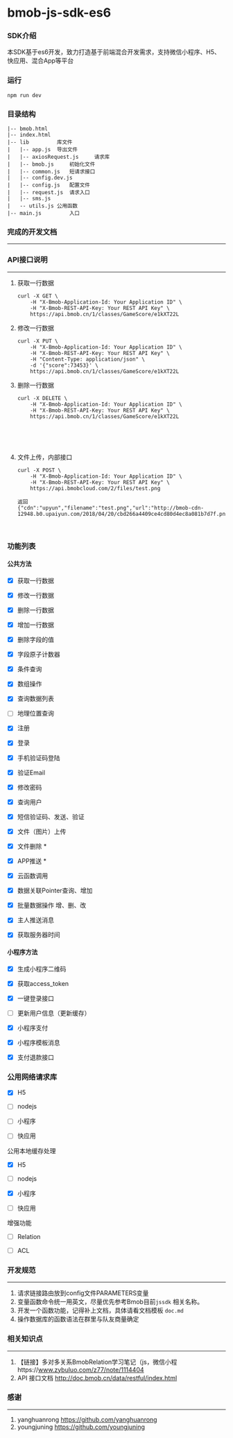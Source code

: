 # bmob-js-sdk-es6

### SDK介绍

本SDK基于es6开发，致力打造基于前端混合开发需求，支持微信小程序、H5、快应用、混合App等平台



### 运行

```
npm run dev
```



### 目录结构

```
|-- bmob.html
|-- index.html
|-- lib			库文件
|   |-- app.js	导出文件
|   |-- axiosRequest.js		请求库
|   |-- bmob.js		初始化文件
|   |-- common.js	短请求接口
|   |-- config.dev.js
|   |-- config.js	配置文件
|   |-- request.js	请求入口
|   |-- sms.js
|   -- utils.js	公用函数
|-- main.js			入口
```

### 完成的开发文档

---

[doc.md]: ./doc.md	"doc.md"



### API接口说明

---

1. 获取一行数据

   ```
   curl -X GET \
       -H "X-Bmob-Application-Id: Your Application ID" \
       -H "X-Bmob-REST-API-Key: Your REST API Key" \
       https://api.bmob.cn/1/classes/GameScore/e1kXT22L
   ```


2. 修改一行数据

   ```
   curl -X PUT \
       -H "X-Bmob-Application-Id: Your Application ID" \
       -H "X-Bmob-REST-API-Key: Your REST API Key" \
       -H "Content-Type: application/json" \
       -d '{"score":73453}' \
       https://api.bmob.cn/1/classes/GameScore/e1kXT22L
   ```

3. 删除一行数据

   ```
   curl -X DELETE \
       -H "X-Bmob-Application-Id: Your Application ID" \
       -H "X-Bmob-REST-API-Key: Your REST API Key" \
       https://api.bmob.cn/1/classes/GameScore/e1kXT22L
   ```

   ​

   ​

4. 文件上传，内部接口

   ```
   curl -X POST \
       -H "X-Bmob-Application-Id: Your Application ID" \
       -H "X-Bmob-REST-API-Key: Your REST API Key" \
       https://api.bmobcloud.com/2/files/test.png
   ```


   ```
   返回
   {"cdn":"upyun","filename":"test.png","url":"http://bmob-cdn-12948.b0.upaiyun.com/2018/04/20/cbd266a4409ce4cd80d4ec8a081b7d7f.png"}
   ```

   ​

### 功能列表

#### 公共方法

- [x] 获取一行数据
- [x] 修改一行数据
- [x] 删除一行数据
- [x] 增加一行数据
- [x] 删除字段的值
- [x] 字段原子计数器
- [x] 条件查询
- [x] 数组操作
- [x] 查询数据列表
- [ ] 地理位置查询
- [x] 注册
- [x] 登录
- [x] 手机验证码登陆
- [x] 验证Email
- [x] 修改密码
- [x] 查询用户
- [x] 短信验证码、发送、验证
- [x] 文件（图片）上传
- [x] 文件删除 *
- [x] APP推送 *
- [x] 云函数调用
- [x] 数据关联Pointer查询、增加
- [x] 批量数据操作  增、删、改
- [x] 主人推送消息
- [x] 获取服务器时间



#### 小程序方法

- [x] 生成小程序二维码
- [x] 获取access_token
- [x] 一键登录接口
- [ ] 更新用户信息（更新缓存）
- [x] 小程序支付
- [x] 小程序模板消息
- [x] 支付退款接口




### 公用网络请求库

- [x] H5


- [ ] nodejs


- [ ] 小程序


- [ ] 快应用



公用本地缓存处理

- [x] H5


- [ ] nodejs


- [x] 小程序


- [ ] 快应用



增强功能

- [ ] Relation  
- [ ] ACL




### 开发规范

---

1. 请求链接路由放到config文件PARAMETERS变量
2. 变量函数命令统一用英文，尽量优先参考Bmob目前`jssdk` 相关名称。
3. 开发一个函数功能，记得补上文档，具体请看文档模板 `doc.md`
4. 操作数据库的函数语法在群里与队友商量确定



### 相关知识点

---

1. 【链接】多对多关系BmobRelation学习笔记（js，微信小程https://www.zybuluo.com/z77/note/1114404
2. API 接口文档 http://doc.bmob.cn/data/restful/index.html



### 感谢

---

1. yanghuanrong   https://github.com/yanghuanrong
2. youngjuning  https://github.com/youngjuning
